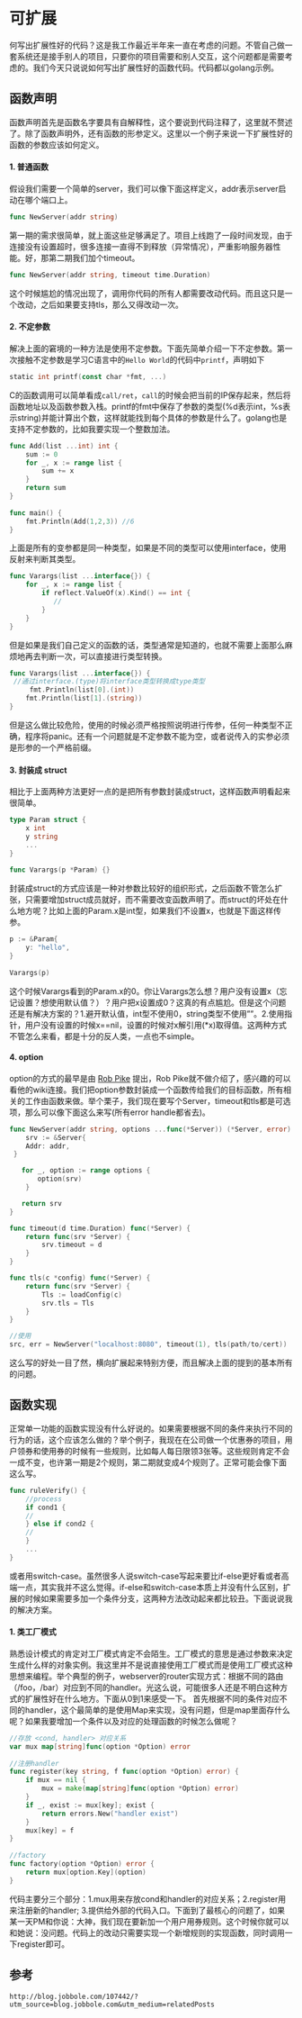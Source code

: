 # 可扩展

何写出扩展性好的代码？这是我工作最近半年来一直在考虑的问题。不管自己做一套系统还是接手别人的项目，只要你的项目需要和别人交互，这个问题都是需要考虑的。我们今天只说说如何写出扩展性好的函数代码。代码都以golang示例。

## 函数声明

函数声明首先是函数名字要具有自解释性，这个要说到代码注释了，这里就不赘述了。除了函数声明外，还有函数的形参定义。这里以一个例子来说一下扩展性好的函数的参数应该如何定义。

#### 1. 普通函数

假设我们需要一个简单的server，我们可以像下面这样定义，addr表示server启动在哪个端口上。

```go
func NewServer(addr string)
```

第一期的需求很简单，就上面这些足够满足了。项目上线跑了一段时间发现，由于连接没有设置超时，很多连接一直得不到释放（异常情况），严重影响服务器性能。好，那第二期我们加个timeout。

```go
func NewServer(addr string, timeout time.Duration)
```

这个时候尴尬的情况出现了，调用你代码的所有人都需要改动代码。而且这只是一个改动，之后如果要支持tls，那么又得改动一次。

#### 2. 不定参数

解决上面的窘境的一种方法是使用不定参数。下面先简单介绍一下不定参数。第一次接触不定参数是学习C语言中的`Hello World`的代码中`printf`，声明如下

```go
static int printf(const char *fmt, ...)
```

C的函数调用可以简单看成`call/ret`，`call`的时候会把当前的IP保存起来，然后将函数地址以及函数参数入栈。printf的fmt中保存了参数的类型(%d表示int，%s表示string)并能计算出个数，这样就能找到每个具体的参数是什么了。golang也是支持不定参数的，比如我要实现一个整数加法。

```go
func Add(list ...int) int {
    sum := 0
    for _, x := range list {
        sum += x
    }
    return sum
}
 
func main() {
    fmt.Println(Add(1,2,3)) //6
}
```

上面是所有的变参都是同一种类型，如果是不同的类型可以使用interface，使用反射来判断其类型。

```go
func Varargs(list ...interface{}) {
    for _, x := range list {
        if reflect.ValueOf(x).Kind() == int {
           //
        }
    }
}
```

但是如果是我们自己定义的函数的话，类型通常是知道的，也就不需要上面那么麻烦地再去判断一次，可以直接进行类型转换。

```go
func Varargs(list ...interface{}) {
 //通过interface.(type)将interface类型转换成type类型
     fmt.Println(list[0].(int))
    fmt.Println(list[1].(string))
}
```

但是这么做比较危险，使用的时候必须严格按照说明进行传参，任何一种类型不正确，程序将panic。还有一个问题就是不定参数不能为空，或者说传入的实参必须是形参的一个严格前缀。

#### 3. 封装成 struct

相比于上面两种方法更好一点的是把所有参数封装成struct，这样函数声明看起来很简单。

```go
type Param struct {
    x int
    y string
    ...
}
 
func Varargs(p *Param) {}
```

封装成struct的方式应该是一种对参数比较好的组织形式，之后函数不管怎么扩张，只需要增加struct成员就好，而不需要改变函数声明了。而struct的坏处在什么地方呢？比如上面的Param.x是int型，如果我们不设置x，也就是下面这样传参。

```go
p := &Param{
    y: "hello",
}
 
Varargs(p)
```

这个时候Varargs看到的Param.x的0。你让Varargs怎么想？用户没有设置x（忘记设置？想使用默认值？）？用户把x设置成0？这真的有点尴尬。但是这个问题还是有解决方案的？1.避开默认值，int型不使用0，string类型不使用””。2.使用指针，用户没有设置的时候x==nil，设置的时候对x解引用(*x)取得值。这两种方式不管怎么来看，都是十分的反人类，一点也不simple。

#### 4. option

option的方式的最早是由 [Rob Pike](https://en.wikipedia.org/wiki/Rob_Pike) 提出，Rob Pike就不做介绍了，感兴趣的可以看他的wiki连接。我们把option参数封装成一个函数传给我们的目标函数，所有相关的工作由函数来做。举个栗子，我们现在要写个Server，timeout和tls都是可选项，那么可以像下面这么来写(所有error handle都省去)。

```go
func NewServer(addr string, options ...func(*Server)) (*Server, error) {
    srv := &Server{
    Addr: addr,
 }

   for _, option := range options {
       option(srv)
    }

   return srv
}

func timeout(d time.Duration) func(*Server) {
    return func(srv *Server) {
        srv.timeout = d
    }
}

func tls(c *config) func(*Server) {
    return func(srv *Server) {
        Tls := loadConfig(c)
        srv.tls = Tls
    }
}

//使用
src, err = NewServer("localhost:8080", timeout(1), tls(path/to/cert))
```

这么写的好处一目了然，横向扩展起来特别方便，而且解决上面的提到的基本所有的问题。

## 函数实现

正常单一功能的函数实现没有什么好说的。如果需要根据不同的条件来执行不同的行为的话，这个应该怎么做的？举个例子，我现在在公司做一个优惠券的项目，用户领券和使用券的时候有一些规则，比如每人每日限领3张等。这些规则肯定不会一成不变，也许第一期是2个规则，第二期就变成4个规则了。正常可能会像下面这么写。

```go
func ruleVerify() {
    //process
    if cond1 {
    //
    } else if cond2 {
    //
    }
    ...
}
```

或者用switch-case。虽然很多人说switch-case写起来要比if-else更好看或者高端一点，其实我并不这么觉得。if-else和switch-case本质上并没有什么区别，扩展的时候如果需要多加一个条件分支，这两种方法改动起来都比较丑。下面说说我的解决方案。

#### 1. 类工厂模式

熟悉设计模式的肯定对工厂模式肯定不会陌生。工厂模式的意思是通过参数来决定生成什么样的对象实例。我这里并不是说直接使用工厂模式而是使用工厂模式这种思想来编程。举个典型的例子，webserver的router实现方式：根据不同的路由（/foo，/bar）对应到不同的handler。光这么说，可能很多人还是不明白这种方式的扩展性好在什么地方。下面从0到1来感受一下。
首先根据不同的条件对应不同的handler，这个最简单的是使用Map来实现，没有问题，但是map里面存什么呢？如果我要增加一个条件以及对应的处理函数的时候怎么做呢？

```go
//存放 <cond, handler> 对应关系
var mux map[string]func(option *Option) error
 
//注册handler
func register(key string, f func(option *Option) error) {
    if mux == nil {
        mux = make(map[string]func(option *Option) error)
    }
    if _, exist := mux[key]; exist {
        return errors.New("handler exist")
    }
    mux[key] = f
}
 
//factory
func factory(option *Option) error {
    return mux[option.Key](option)
}
```

代码主要分三个部分：1.mux用来存放cond和handler的对应关系；2.register用来注册新的handler; 3.提供给外部的代码入口。下面到了最核心的问题了，如果某一天PM和你说：大神，我们现在要新加一个用户用券规则。这个时候你就可以和她说：没问题。代码上的改动只需要实现一个新增规则的实现函数，同时调用一下register即可。

## 参考

`http://blog.jobbole.com/107442/?utm_source=blog.jobbole.com&utm_medium=relatedPosts`

